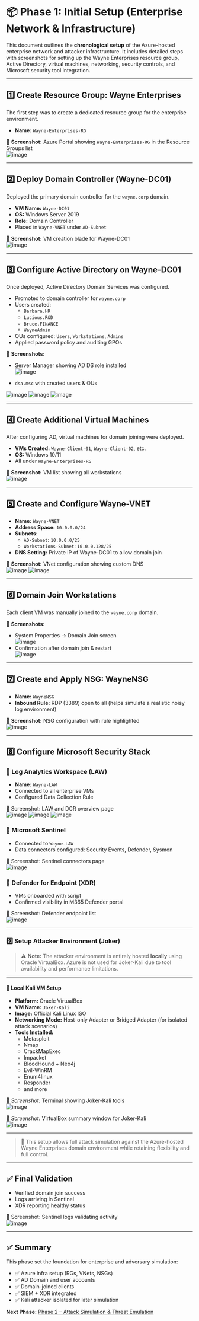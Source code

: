 # 📦 Phase 1: Initial Setup (Enterprise Network & Infrastructure)

This document outlines the **chronological setup** of the Azure-hosted enterprise network and attacker infrastructure. It includes detailed steps with screenshots for setting up the Wayne Enterprises resource group, Active Directory, virtual machines, networking, security controls, and Microsoft security tool integration.

---

## 1️⃣ Create Resource Group: Wayne Enterprises
The first step was to create a dedicated resource group for the enterprise environment.

- **Name:** `Wayne-Enterprises-RG`

📸 **Screenshot:** Azure Portal showing `Wayne-Enterprises-RG` in the Resource Groups list  
![image](https://github.com/user-attachments/assets/7a92adbb-2a30-4289-879d-0f70750f438a)



---

## 2️⃣ Deploy Domain Controller (Wayne-DC01)
Deployed the primary domain controller for the `wayne.corp` domain.

- **VM Name:** `Wayne-DC01`
- **OS:** Windows Server 2019
- **Role:** Domain Controller
- Placed in `Wayne-VNET` under `AD-Subnet`

📸 **Screenshot:** VM creation blade for Wayne-DC01  
![image](https://github.com/user-attachments/assets/02e884be-370e-4d18-b08d-4577f35bbc15)


---

## 3️⃣ Configure Active Directory on Wayne-DC01
Once deployed, Active Directory Domain Services was configured.

- Promoted to domain controller for `wayne.corp`
- Users created:
  - `Barbara.HR`
  - `Lucious.R&D`
  - `Bruce.FINANCE`
  - `WayneAdmin`
- OUs configured: `Users`, `Workstations`, `Admins`
- Applied password policy and auditing GPOs

📸 **Screenshots:**
- Server Manager showing AD DS role installed  
![image](https://github.com/user-attachments/assets/263dc3da-9273-40c5-81e1-19643e73bceb)

- `dsa.msc` with created users & OUs

![image](https://github.com/user-attachments/assets/ec2bbfd7-df46-439c-aeb5-0cabb8b6ee63)
![image](https://github.com/user-attachments/assets/2e4ae7b1-a045-4037-b750-bd3162f5b29f)
![image](https://github.com/user-attachments/assets/d61aa893-f8d2-4ef6-84a3-4a72a263b566)


---

## 4️⃣ Create Additional Virtual Machines
After configuring AD, virtual machines for domain joining were deployed.

- **VMs Created:** `Wayne-Client-01`, `Wayne-Client-02`, etc.
- **OS:** Windows 10/11
- All under `Wayne-Enterprises-RG`

📸 **Screenshot:** VM list showing all workstations  
![image](https://github.com/user-attachments/assets/41cee873-c176-4fad-900e-35acdac13c69)


---

## 5️⃣ Create and Configure Wayne-VNET

- **Name:** `Wayne-VNET`
- **Address Space:** `10.0.0.0/24`
- **Subnets:**
  - `AD-Subnet`: `10.0.0.0/25`
  - `Workstations-Subnet`: `10.0.0.128/25`
- **DNS Setting:** Private IP of Wayne-DC01 to allow domain join

📸 **Screenshot:** VNet configuration showing custom DNS  
![image](https://github.com/user-attachments/assets/8629073b-33d6-46f7-b4cb-d2285dfa6842)
![image](https://github.com/user-attachments/assets/2f99ea2c-0ec4-441b-8041-598f636361e4)


---

## 6️⃣ Domain Join Workstations
Each client VM was manually joined to the `wayne.corp` domain.

📸 **Screenshots:**
- System Properties → Domain Join screen  
![image](https://github.com/user-attachments/assets/ee55782c-cbe4-46db-9c93-0c0c97bae755)
- Confirmation after domain join & restart  
![image](https://github.com/user-attachments/assets/a6615d30-7bc6-4223-879f-60c57c39a14b)


---

## 7️⃣ Create and Apply NSG: WayneNSG

- **Name:** `WayneNSG`
- **Inbound Rule:** RDP (3389) open to all (helps simulate a realistic noisy log environment) 

📸 **Screenshot:** NSG configuration with rule highlighted  
![image](https://github.com/user-attachments/assets/e92fb383-5f5c-49b9-a31f-c3c680424071)


---

## 8️⃣ Configure Microsoft Security Stack

### 🔹 Log Analytics Workspace (LAW)
- **Name:** `Wayne-LAW`
- Connected to all enterprise VMs
- Configured Data Collection Rule

📸 Screenshot: LAW and DCR overview page  
![image](https://github.com/user-attachments/assets/fa6cbc14-ab40-410b-a514-cd090f25f1e1)
![image](https://github.com/user-attachments/assets/f918a71a-408e-4a4f-9729-c04dc19eca63)
![image](https://github.com/user-attachments/assets/39d814f7-9b5c-49b3-a2bc-a389466ed06a)



### 🔹 Microsoft Sentinel
- Connected to `Wayne-LAW`
- Data connectors configured: Security Events, Defender, Sysmon

📸 Screenshot: Sentinel connectors page  
![image](https://github.com/user-attachments/assets/f94660cd-49c6-488b-9fe7-535f51fbfff3)


### 🔹 Defender for Endpoint (XDR)
- VMs onboarded with script
- Confirmed visibility in M365 Defender portal

📸 Screenshot: Defender endpoint list  
![image](https://github.com/user-attachments/assets/066e161c-7164-49c4-b0d2-58513525e928)


---

### 9️⃣ Setup Attacker Environment (Joker)

> ⚠️ **Note:** The attacker environment is entirely hosted **locally** using Oracle VirtualBox. Azure is not used for Joker-Kali due to tool availability and performance limitations.

---

#### 🔹 Local Kali VM Setup
- **Platform:** Oracle VirtualBox
- **VM Name:** `Joker-Kali`
- **Image:** Official Kali Linux ISO
- **Networking Mode:** Host-only Adapter or Bridged Adapter (for isolated attack scenarios)
- **Tools Installed:**
  - Metasploit
  - Nmap
  - CrackMapExec
  - Impacket
  - BloodHound + Neo4j
  - Evil-WinRM
  - Enum4linux
  - Responder
  - and more

📸 _Screenshot:_ Terminal showing Joker-Kali tools  
![image](https://github.com/user-attachments/assets/1b2c311c-3a98-4588-a5b3-243bec5cd4fe)

📸 _Screenshot:_ VirtualBox summary window for Joker-Kali  
![image](https://github.com/user-attachments/assets/d093fbb4-9c0d-4d15-8a6c-fdd995d6c397)


---

> 🧩 This setup allows full attack simulation against the Azure-hosted Wayne Enterprises domain environment while retaining flexibility and full control.

---

## ✅ Final Validation
- Verified domain join success
- Logs arriving in Sentinel
- XDR reporting healthy status

📸 Screenshot: Sentinel logs validating activity  
![image](https://github.com/user-attachments/assets/7ecc17a8-5454-470d-a838-9328a74f7568)


---

## ✅ Summary
This phase set the foundation for enterprise and adversary simulation:
- ✅ Azure infra setup (RGs, VNets, NSGs)
- ✅ AD Domain and user accounts
- ✅ Domain-joined clients
- ✅ SIEM + XDR integrated
- ✅ Kali attacker isolated for later simulation

**Next Phase:** [Phase 2 – Attack Simulation & Threat Emulation](https://github.com/bnmou/Azure-Enterprise-Simulation/blob/main/2%20-%20Attack%20Simulation%20%26%20Threat%20Emulation.md)
